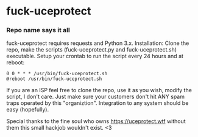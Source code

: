 # fuck-uceprotect
### Repo name says it all


fuck-uceprotect requires requests and Python 3.x.
Installation:
Clone the repo, make the scripts (fuck-uceprotect.py and fuck-uceprotect.sh) executable.
Setup your crontab to run the script every 24 hours and at reboot:
```cron
0 0 * * * /usr/bin/fuck-uceprotect.sh
@reboot /usr/bin/fuck-uceprotect.sh
```


If you are an ISP feel free to clone the repo, use it as you wish, modify the script, I don't care. Just make sure your customers don't hit ANY spam traps operated by this "organiztion". Integration to any system should be easy (hopefully).

Special thanks to the fine soul who owns https://uceprotect.wtf without them this small hackjob wouldn't exist. <3
